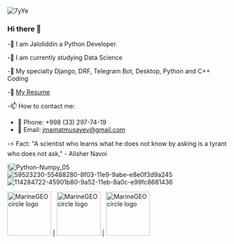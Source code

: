 
![7yYe](https://user-images.githubusercontent.com/70073648/201647015-919bbf2a-19be-4e33-8d60-45a9e85dc9d4.gif)


###        Hi there 👋

-🔭 I am Jaloliddin a Python Developer.

-🌱 I am currently studying Data Science

-💬 My specialty Django, DRF, Telegram Bot, Desktop, Python and C++ Coding

-📄 [My Resume](https://docs.google.com/document/d/12dFIYrIvAyFt3DepxYNgVvOPlbKaCI_VAE564W19DyA/edit?usp=sharing/)


-📫 How to contact me:

  * 📱 Phone: +998 (33) 297-74-19
  * 📧 Email: jmamatmusayev@gmail.com 

-⚡ Fact: "A scientist who learns what he does not know by asking is a tyrant who does not ask," - Alisher Navoi


!![Python-Numpy_05](https://user-images.githubusercontent.com/70073648/201746077-3b7875ce-bc61-4fa9-beb2-2b4bf364e3d5.gif)
![59523230-55488280-8f03-11e9-9abe-e8e0f3d9a245](https://user-images.githubusercontent.com/70073648/201746101-6e38907c-6594-43b3-b50c-877c2fc6d160.gif)
![114284722-45901b80-9a52-11eb-8a0c-e99fc8681436]()

<img src="https://user-images.githubusercontent.com/70073648/201746159-ddcf81d3-c3d1-4553-816d-2a55eda097eb.gif" alt="MarineGEO circle logo" style="height: 100px; width:100px;"/> | <img src="https://user-images.githubusercontent.com/70073648/201746125-4016ea7f-4091-48b5-b0a5-e82cd746a286.gif" alt="MarineGEO circle logo" style="height: 100px; width:100px;"/> | <img src="https://user-images.githubusercontent.com/70073648/201746112-e536f85e-3350-423b-b7e6-070f2427516b.gif" alt="MarineGEO circle logo" style="height: 100px; width:100px;"/>
